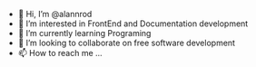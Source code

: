 - 👋 Hi, I’m @alannrod
- 👀 I’m interested in FrontEnd and Documentation development
- 🌱 I’m currently learning Programing
- 💞️ I’m looking to collaborate on free software development
- 📫 How to reach me ...

<!---
alannrod/alannrod is a ✨ special ✨ repository because its `README.md` (this file) appears on your GitHub profile.
You can click the Preview link to take a look at your changes.
--->
